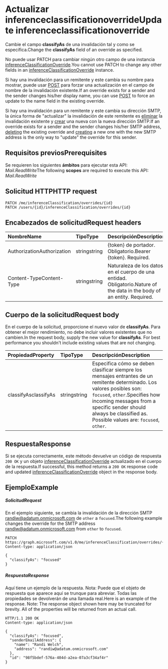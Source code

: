 # <a name="update-inferenceclassificationoverride"></a><span data-ttu-id="5dde1-101">Actualizar inferenceclassificationoverride</span><span class="sxs-lookup"><span data-stu-id="5dde1-101">Update inferenceclassificationoverride</span></span>

<span data-ttu-id="5dde1-102">Cambie el campo **classifyAs** de una invalidación tal y como se especifica.</span><span class="sxs-lookup"><span data-stu-id="5dde1-102">Change the **classifyAs** field of an override as specified.</span></span> 

<span data-ttu-id="5dde1-103">No puede usar PATCH para cambiar ningún otro campo de una instancia [inferenceClassificationOverride](../resources/inferenceClassificationOverride.md).</span><span class="sxs-lookup"><span data-stu-id="5dde1-103">You cannot use PATCH to change any other fields in an [inferenceClassificationOverride](../resources/inferenceClassificationOverride.md) instance.</span></span> 

<span data-ttu-id="5dde1-104">Si hay una invalidación para un remitente y este cambia su nombre para mostrar, puede usar [POST](inferenceclassification_post_overrides.md) para forzar una actualización en el campo de nombre de la invalidación existente.</span><span class="sxs-lookup"><span data-stu-id="5dde1-104">If an override exists for a sender and the sender changes his/her display name, you can use [POST](inferenceclassification_post_overrides.md) to force an update to the name field in the existing override.</span></span>

<span data-ttu-id="5dde1-105">Si hay una invalidación para un remitente y este cambia su dirección SMTP, la única forma de "actualizar" la invalidación de este remitente es [eliminar](inferenceclassificationoverride_delete.md) la invalidación existente y [crear](inferenceclassification_post_overrides.md) una nueva con la nueva dirección SMTP.</span><span class="sxs-lookup"><span data-stu-id="5dde1-105">If an override exists for a sender and the sender changes his/her SMTP address, [deleting](inferenceclassificationoverride_delete.md) the existing override and [creating](inferenceclassification_post_overrides.md) a new one with the new SMTP address is the only way to "update" the override for this sender.</span></span>

## <a name="prerequisites"></a><span data-ttu-id="5dde1-106">Requisitos previos</span><span class="sxs-lookup"><span data-stu-id="5dde1-106">Prerequisites</span></span>
<span data-ttu-id="5dde1-107">Se requieren los siguientes **ámbitos** para ejecutar esta API: *Mail.ReadWrite*</span><span class="sxs-lookup"><span data-stu-id="5dde1-107">The following **scopes** are required to execute this API: *Mail.ReadWrite*</span></span>
## <a name="http-request"></a><span data-ttu-id="5dde1-108">Solicitud HTTP</span><span class="sxs-lookup"><span data-stu-id="5dde1-108">HTTP request</span></span>
<!-- { "blockType": "ignored" } -->
```http
PATCH /me/inferenceClassification/overrides/{id}
PATCH /users/{id}/inferenceClassification/overrides/{id}
```

## <a name="request-headers"></a><span data-ttu-id="5dde1-109">Encabezados de solicitud</span><span class="sxs-lookup"><span data-stu-id="5dde1-109">Request headers</span></span>
| <span data-ttu-id="5dde1-110">Nombre</span><span class="sxs-lookup"><span data-stu-id="5dde1-110">Name</span></span>       | <span data-ttu-id="5dde1-111">Tipo</span><span class="sxs-lookup"><span data-stu-id="5dde1-111">Type</span></span> | <span data-ttu-id="5dde1-112">Descripción</span><span class="sxs-lookup"><span data-stu-id="5dde1-112">Description</span></span>|
|:---------------|:--------|:----------|
| <span data-ttu-id="5dde1-113">Authorization</span><span class="sxs-lookup"><span data-stu-id="5dde1-113">Authorization</span></span>  | <span data-ttu-id="5dde1-114">string</span><span class="sxs-lookup"><span data-stu-id="5dde1-114">string</span></span>  | <span data-ttu-id="5dde1-p101">{token} de portador. Obligatorio.</span><span class="sxs-lookup"><span data-stu-id="5dde1-p101">Bearer {token}. Required.</span></span> |
| <span data-ttu-id="5dde1-117">Content-Type</span><span class="sxs-lookup"><span data-stu-id="5dde1-117">Content-Type</span></span> | <span data-ttu-id="5dde1-118">string</span><span class="sxs-lookup"><span data-stu-id="5dde1-118">string</span></span>  | <span data-ttu-id="5dde1-p102">Naturaleza de los datos en el cuerpo de una entidad. Obligatorio.</span><span class="sxs-lookup"><span data-stu-id="5dde1-p102">Nature of the data in the body of an entity. Required.</span></span> |

## <a name="request-body"></a><span data-ttu-id="5dde1-121">Cuerpo de la solicitud</span><span class="sxs-lookup"><span data-stu-id="5dde1-121">Request body</span></span>
<span data-ttu-id="5dde1-p103">En el cuerpo de la solicitud, proporcione el nuevo valor de **classifyAs**. Para obtener el mejor rendimiento, no debe incluir valores existentes que no cambien.</span><span class="sxs-lookup"><span data-stu-id="5dde1-p103">In the request body, supply the new value for **classifyAs**. For best performance you shouldn't include existing values that are not changing.</span></span>

| <span data-ttu-id="5dde1-124">Propiedad</span><span class="sxs-lookup"><span data-stu-id="5dde1-124">Property</span></span>     | <span data-ttu-id="5dde1-125">Tipo</span><span class="sxs-lookup"><span data-stu-id="5dde1-125">Type</span></span>   |<span data-ttu-id="5dde1-126">Descripción</span><span class="sxs-lookup"><span data-stu-id="5dde1-126">Description</span></span>|
|:---------------|:--------|:----------|
|<span data-ttu-id="5dde1-127">classifyAs</span><span class="sxs-lookup"><span data-stu-id="5dde1-127">classifyAs</span></span>|<span data-ttu-id="5dde1-128">string</span><span class="sxs-lookup"><span data-stu-id="5dde1-128">string</span></span>| <span data-ttu-id="5dde1-p104">Especifica cómo se deben clasificar siempre los mensajes entrantes de un remitente determinado. Los valores posibles son: `focused`, `other`.</span><span class="sxs-lookup"><span data-stu-id="5dde1-p104">Specifies how incoming messages from a specific sender should always be classified as. Possible values are: `focused`, `other`.</span></span>|

## <a name="response"></a><span data-ttu-id="5dde1-131">Respuesta</span><span class="sxs-lookup"><span data-stu-id="5dde1-131">Response</span></span>

<span data-ttu-id="5dde1-132">Si se ejecuta correctamente, este método devuelve un código de respuesta `200 OK` y un objeto [inferenceClassificationOverride](../resources/inferenceclassificationoverride.md) actualizado en el cuerpo de la respuesta.</span><span class="sxs-lookup"><span data-stu-id="5dde1-132">If successful, this method returns a `200 OK` response code and updated [inferenceClassificationOverride](../resources/inferenceclassificationoverride.md) object in the response body.</span></span>
## <a name="example"></a><span data-ttu-id="5dde1-133">Ejemplo</span><span class="sxs-lookup"><span data-stu-id="5dde1-133">Example</span></span>
##### <a name="request"></a><span data-ttu-id="5dde1-134">Solicitud</span><span class="sxs-lookup"><span data-stu-id="5dde1-134">Request</span></span>
<span data-ttu-id="5dde1-135">En el ejemplo siguiente, se cambia la invalidación de la dirección SMTP randiw@adatum.onmicrosoft.com de `other` a `focused`.</span><span class="sxs-lookup"><span data-stu-id="5dde1-135">The following example changes the override for the SMTP address randiw@adatum.onmicrosoft.com from `other` to `focused`.</span></span>

<!-- {
  "blockType": "request",
  "name": "update_inferenceclassificationoverride"
}-->
```http
PATCH https://graph.microsoft.com/v1.0/me/inferenceClassification/overrides/{id}
Content-type: application/json

{
  "classifyAs": "focused"
}
```
##### <a name="response"></a><span data-ttu-id="5dde1-136">Respuesta</span><span class="sxs-lookup"><span data-stu-id="5dde1-136">Response</span></span>
<span data-ttu-id="5dde1-p105">Aquí tiene un ejemplo de la respuesta. Nota: Puede que el objeto de respuesta que aparece aquí se trunque para abreviar. Todas las propiedades se devolverán de una llamada real.</span><span class="sxs-lookup"><span data-stu-id="5dde1-p105">Here is an example of the response. Note: The response object shown here may be truncated for brevity. All of the properties will be returned from an actual call.</span></span>
<!-- {
  "blockType": "response",
  "truncated": true,
  "@odata.type": "microsoft.graph.inferenceClassificationOverride"
} -->
```http
HTTP/1.1 200 OK
Content-type: application/json

{
  "classifyAs": "focused",
  "senderEmailAddress": {
    "name": "Randi Welch",
    "address": "randiw@adatum.onmicrosoft.com"
  },
  "id": "98f5bdef-576a-404d-a2ea-07a3cf34af4r"
}
```

<!-- uuid: 8fcb5dbc-d5aa-4681-8e31-b001d5168d79
2015-10-25 14:57:30 UTC -->
<!-- {
  "type": "#page.annotation",
  "description": "Update inferenceclassificationoverride",
  "keywords": "",
  "section": "documentation",
  "tocPath": ""
}-->